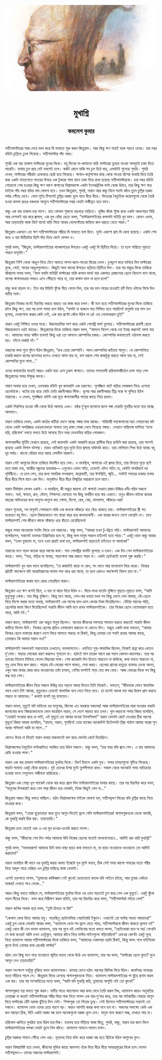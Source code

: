 <div align=center> <img src="../../metadata/images/rabibasariya/মুখাগ্নি-কমলেশ-কুমার.jpg" align="center"></div><br><h1 align=center>মুখাগ্নি</h1>
<h2 align=center>কমলেশ কুমার</h2><br>সতীশমাস্টারের সারা দেহে ভাল করে ঘি মাখাতে শুরু করল জিতুরাম। আর কিছু ক্ষণ পরেই ডাক পড়বে ওদের। চার নম্বর বডিটা চুল্লিতে ঢুকে গিয়েছে। সতীশমাস্টার পাঁচ নম্বর। 

শুদরি এক বার তাকাল মাস্টারের মুখের দিকে। বহু দিনের না-কামানো দাড়ি মাস্টারের তুবড়ে যাওয়া গালদুটো ঢাকা দিতে পারেনি। মাথায় চুল প্রায় নেই বললেই চলে। কর্কট রোগে নাকি সব চুল উঠে যায়, এমনটাই শুনেছে শুদরি। শুদরি দেখল, মাস্টারের শরীরটা একেবারে ছোট্ট হয়ে গিয়েছে। শ্মশান-কর্তৃপক্ষের কাছ থেকে পাওয়া বাঁশের বাখারি দিয়ে তৈরি করা একটা প্যাতপেতে সাংয়ের উপরে এক টুকরো সাদা থানে ঢাকা দিয়ে রাখা হয়েছে সতীশমাস্টারকে। চার নম্বর বডিটা পোড়ানো শেষ হওয়ার কিছু ক্ষণ আগে শ্মশানের বিশ্রামকক্ষে একটা ইলেকট্রনিক ঘণ্টা বেজে উঠবে, তার কিছু ক্ষণ পরে মাইকে পাঁচ নম্বর বডির নাম ঘোষণা হবে। তখন জিতুরাম, শুদরি, নারান আর বাচ্চু মিলে সাংটা কাঁধে তুলে চুল্লির দরজা পর্যন্ত পৌঁছে দেবে। ডোম সুইচ টিপলেই চুল্লির দরজা খুলে যাবে ধীরে ধীরে। ভিতরের বৈদ্যুতিক কয়েলগুলো থেকে তৈরি হওয়া কমলা রঙের ধকধকে আগুনে সতীশমাস্টারের নশ্বর দেহটা ভস্মীভূত হয়ে যাবে। 

বাচ্চু এক বার তাকাল চার পাশে। হাত বোলাল শুকনো খড়খড়ে দাড়িতে। লুঙ্গির খাঁজে গুঁজে রাখা একটা আধপোড়া বিড়ি আর দেশলাই বার করে জ্বালাল, এক মুখ ধোঁয়া ছেড়ে বলল, “মাস্টারমশাইয়ের কপালটা মাইরি খুব ভাল। কেমন এলাম, আর তাড়াতাড়ি কাজ মিটে যাবে! বাড়ি গিয়ে আবার বেলেপোঁতার জমিতে জল ধরাতে যেতে পারব।”

জিতুরাম একমনে এত ক্ষণ সতীশমাস্টারের শরীরে ঘি মাখাতে ব্যস্ত ছিল। দুটো একশো গ্রাম ঘি কেনা হয়েছে। একটা শেষ করে এ বার দ্বিতীয়টার ছিপি দাঁত দিয়ে কেটে ফেলল ও। 

শুদরি বলল, “জিতুদা, মাস্টারমশাইয়ের থানকাপড়ের উপরেও একটু একটু ঘি ছিটিয়ে দিয়ো। তা হলে শান্তিতে পুড়তে পারবে মানুষটা।”

জিতুরাম শিশি থেকে আঙুল দিয়ে টেনে আনতে লাগল জমে-যাওয়া ঘিয়ের ডেলা। চুপচুপে করে মাখিয়ে দিল মাস্টারের বুকে, পেটে, পায়ের আঙুলগুলোতে। কিছুটা সাদা থানের উপরেও ছড়িয়ে-ছিটিয়ে দিল। তার পর বাচ্চুর দিকে তাকিয়ে ঝাঁঝালো গলায় বলল, “ভাল বললি মাইরি! মাস্টারের নাকি কপাল ভাল! যার একমাত্র রোজগেরে ছেলে বিদেশে বসে থাকে, বাপের শ্মশানযাত্রার সময়ও এসে পৌঁছতে পারে না, তার কপাল ভাল না হলে চলে!”

বাচ্চু কথা বাড়াল না। তিন বার বিড়িটা ফুঁকে নীচে ফেলে দিল, তার পর ডান পায়ের হাওয়াই চটি দিয়ে ওটাকে পিষে দিল মাটির সঙ্গে। 

জিতুরাম নিজের মনেই বিড়বিড় করতে করতে ওর কাজ করে চলল। কী মনে হতে সতীশমাস্টারের মুখের দিকে তাকিয়ে রইল কিছু ক্ষণ, তার পর চাপা গলায় বলে উঠল, “বাপটা না থাকলে অত শিক্ষিত হতে পারতিস! মানুষটা চার মাস হল ভুগছে, দেখাশোনা করার কেউ নেই, এক বার প্রাণটা কেঁদে উঠল না রে! এত নেমোখারাম তুই!”

নারান একটু শিক্ষিত ওদের মধ্যে। উচ্চমাধ্যমিক পাশ করে একটা পোলট্রি ফার্ম খুলেছে। সতীশমাস্টারের প্রবাসী ছেলে বিজয়কেতন ওরই ব্যাচের। জিতুরামের দিকে তাকিয়ে নারান বলল, “আসলে বিদেশ থেকে তো ইচ্ছে করলেই আসা যায় না। আমাদের নাহয় স্বাধীন ব্যবসা! কিন্তু ওরা তো আসলে কোম্পানির চাকর। কোম্পানির কথামতোই ওঠাবসা করতে হয়। নইলে চাকরি নট।”

নারানের কথা শুনে ফুঁসে উঠল জিতুরাম, “রাখ তোর কোম্পানি। অমন কোম্পানির ক্যাঁতায় আগুন। যে কোম্পানিতে চাকরি করলে বাপের ক্যানসার হলেও দেখতে আসা যায় না, বাপ মরলে শেষ কাজটুকু করতে আসা যায় না, সেই কোম্পানির মুখে শালা...”

ওদের কথাবার্তার মধ্যেই আরও একটা মড়া এসে ঢুকল শ্মশানে। তাদের গগনভেদী হরিনামসঙ্কীর্তনে চাপা পড়ে গেল জিতুরামের গলার বিক্ষুব্ধ বক্তব্য। 

নারান অবাক হয়ে দেখল, এখনকার বডিটা খুব কমবয়সি এক তরুণের। সুসজ্জিত খাটে বাড়ির লোকজন নিয়ে এসেছে ছেলেটাকে। খাটের চার ধারে মোটা মোটা রজনীগন্ধার স্টিক। ধূপের আর রজনীগন্ধার তীব্র গন্ধে গা গুলিয়ে উঠল নারানের। ও দেখল, সুসজ্জিত খাটটা ওরা দূরে শ্মশানকালীর পায়ের কাছে গিয়ে রাখল। 

একটা শিরশিরে হাওয়া নদী থেকে উঠে আসছে এখন। বর্ষার দু’কূল ছাপানো জলে গঙ্গা দেহাতি যুবতীর মতো বয়ে যাচ্ছে আনমনে। 

নারান তাকিয়ে দেখল, একটা কাঠের খাটিয়া ভেসে যাচ্ছে গঙ্গার মাঝ বরাবর। শান্তিময়ী মহাশ্মশানের মড়া পোড়ানোর ঘাট থেকে একটা অপরিষ্কার এবড়োখেবড়ো সামান্য ঢালু রাস্তা সোজা নেমে গিয়েছে গঙ্গায়। সেখানে অস্থিভস্ম ভাসিয়ে ‘বলো হরি, হরিবোল’ বলতে বলতে উঠে আসছে তিন নম্বর ডেডবডির বাড়ির লোকজন।  

শ্মশানকালীর মূর্তিটা যেখানে রয়েছে, সেই জায়গাটা একটা আকাশি রঙের প্লাস্টিক দিয়ে ছাউনি করা রয়েছে, তার পাশেই রয়েছে একটা বিশাল বটগাছ। তারও খানিকটা দূরে দুটো চিতা জ্বলছে দাউদাউ করে। তার লেলিহান শিখা উঠে যাচ্ছে বহু দূর পর্যন্ত। কালো ধোঁয়ায় ভরে আছে মেঘনীল আকাশ। 

নারান সেই আগুনের দিকে তাকিয়ে উদাসীন হয়ে গেল। ও ভাবছিল, শ্মশানের এই জ্বলন্ত চিতা, তার ভিতরে পুড়ে ছাই হতে থাকা দেহ, আত্মীয় বন্ধুদের হাহাকার— এগুলোও যেমন সত্যি, তেমনই এটাও সত্যি যে, কেউই অপরিহার্য নয় পৃথিবীতে। যে চলে গেল, তার জন্য সাময়িক মনখারাপ, কান্নাকাটি, তার উপস্থিতি, স্মৃতি... সবটাই সময়ের চাকার তলায় ধীরে ধীরে পিষে যাবে এক দিন। মানুষটাও ধীরে ধীরে বিস্মৃতির অন্তরালে
চলে যাবে। 

নারান দীর্ঘশ্বাস ফেলল একটা। ও ভাবছিল, কী অদ্ভুত জায়গা এই শ্মশান! যেখানে রাজা-উজির-ধনী-গরিব সকলে সমান। অর্থ, ক্ষমতা, রূপ, যৌবন, শিক্ষাগত যোগ্যতা সব কিছু অর্থহীন হয়ে যায় এখানে। তবুও জীবন-নাটকে কয়েক বছরের অভিনয়ের জন্য মানুষে-মানুষে কত ক্ষোভ,
হিংসা, দ্বেষ, স্নেহ, ভালবাসা, আঁকড়ে-ধরা!

নারান শুনেছে, সব মানুষই শেষবয়সে নাকি এক জনকে আঁকড়ে ধরে বেঁচে থাকতে চায়। মাস্টারমশাইয়ের স্ত্রী গত হয়েছেন বহু দিন। ছেলে বিজয়কেতন গত বারো বছর ধরে কানাডাবাসী। এক বারের জন্যও দেশে ফেরেনি সে। তবে মাস্টারমশাই শেষ জীবনে কাকে আঁকড়ে ধরে বাঁচতে চেয়েছিলেন!

বাচ্চুর গলার আওয়াজে সংবিৎ ফিরে এল নারানের। বাচ্চু বলল, “আমরা তখন টু-থ্রিতে পড়ি। মাস্টারমশাই আমাদের বলেছিলেন, সকলেই ডাক্তার-ইঞ্জিনিয়ার হবে না, কিন্তু ভাল মানুষ সকলে চাইলেই হতে পারে।” একটু থেমে বাচ্চু আবার বলল, “তখন বুঝতাম না, তবে এখন প্রায়ই কথা হত, মাস্টারমশাই ছাড়তেই চাইতেন না আমাকে!”

নারানের মনে পড়ল কয়েক বছর আগের কথা। সদ্য পোলট্রির ফার্মটা খুলেছে ও তখন। এক দিন গেল মাস্টারমশাইয়ের কাছে। বলল, “স্যর, বাড়ির যা অবস্থা, পড়াশোনা আর করতে পারব না। একটা ছোটখাটো ব্যবসা শুরু করছি।” 

মাস্টারমশাই খুব নরম ভাবে বলেছিলেন, “যে কাজটাই করো না কেন, সৎ ভাবে আর মনোযোগ দিয়ে করো। নিজের প্রতিটি পদক্ষেপে যদি আত্মবিশ্বাসের লাগাম শক্ত করে ধরা থাকে, তা হলে কোনও পদক্ষেপই বিফল হবে না।”

মাস্টারমশাইয়ের কথায় মনে জোর পেয়েছিল নারান। 

জিতুরাম এত ক্ষণ বসেই ছিল, এ বার গা ঝাড়া দিয়ে উঠল ও। ঘিয়ে-মাখা হাতটা লুঙ্গিতে মুছতে-মুছতে বলল, “আমি মুখ্যুসুখ্যু লোক। অত কিছু বুঝিনে। কিন্তু মনে আছে, গেল-বার বন্যায় যখন সব কিছু ভেসে গেল আমার, বৌ-ছেলে নিয়ে ভিক্ষে করার মতো অবস্থা, মাস্টারমশাই এক মাসের চাল-ডাল কেনার টাকা দিয়েছিলেন। বৌটার পরনের শাড়ি, ছেলেটার জামা কিনে দিয়েছিলেন!  সারাটা জীবন আমি মনে রাখব মাস্টারমশাইকে। তার নিজের ছেলে নেমোখারাম হতে পারে, আমি নই।”

নারান জানে, মাস্টারমশাই এক অদ্ভুত মানুষ ছিলেন। অন্যের জীবনের সমস্যার সমাধান করতে করতেই সারাটা জীবন কাটিয়ে দিলেন উনি। নিজের ছেলের প্রতিও দোষারোপ করতেন না কোনও
দিন। অদ্ভুত একটা কথা বলতেন, “আমার নিজের ছেলে ব্যস্ততার কারণে দেশে ফিরে আসতে পারছে না ঠিকই, কিন্তু তোমরা তো সবাই রয়েছ আমার কাছে, তোমরাও কি আমার সন্তান নও!”

মাস্টারমশাই সকলকেই সন্তানস্নেহে দেখতেন, ভালবাসতেন। এমনিতে সুস্থ-স্বাভাবিক ছিলেন, নিজেই রান্না করে খেতেন দু’বেলা। পাড়ার লোকেরা বারণ করলেও শুনতেন না। হঠাৎই মাস চারেক আগে ধরা পড়ল কোলন-ক্যানসার। তার পর চোখের নিমেষে মিলিয়ে গেলেন বিছানার সঙ্গে। শেষ কয়েকটা দিন চিনতে পারতেন না কাউকে, কথা বলতে পারতেন না, শুধু চোখ দিয়ে জল ঝরত। পাড়ার বৌ-মেয়েরা পাশে থাকত, সেবা করত। ছেলেরা গ্রামের হাতুড়ে ডাক্তার ডেকে আনত, ওষুধ আর খাবার জোর করে খাওয়ানোর চেষ্টা চালাত, বেশির ভাগটাই পড়ে যেত কষ বেয়ে। আজ ভোরের দিকে সব কিছু স্তব্ধ হয়ে গেল। 

মাস্টারমশাইয়ের জীবন নিয়ে সকলে উদ্বিগ্ন  হয়ে পড়লে অভয় দিতেন তিনি নিজেই। বলতেন, “জীবনকে যেমন স্বাভাবিক ভাবে মেনে নিই আমরা, মৃত্যুকেও তেমনই স্বাভাবিক বলে মেনে নিতে হবে। তা হলেই অযথা ভয় আর উদ্বেগ গ্রাস করতে পারবে না আমাদের।” কথাটা বলেই মৃদু হাসতেন। 

নারান ভাবল, মৃত্যুই যদি ভবিতব্য হয় মানুষের, কিসের এত অহঙ্কার সকলের! আজ মাস্টারমশাইয়ের মারা যাওয়ার খবরটা জানানোর জন্য বিজয়কেতনকে ফোন করেছিল নারান, সে দেশে সম্ভবত রাত তখন। ঘুম-জড়ানো গলায় বিজয় বলেছিল, “তোরাই সৎকার করে দে ভাই, এই মুহূর্তে তো আমার যাওয়া ইমপসিবল!” নারান ফোনটা কেটে দেওয়ার ঠিক আগের মুহূর্তে বিজয় আবার বলেছিল, “হ্যালো, নারান, শুনছিস! তোর ব্যাঙ্কের অ্যাকাউন্ট ডিটেলসটা প্লিজ় পাঠাস আমায় অ্যাজ় সুন অ্যাজ় পসিবল! আমি যা লাগে...”

কোনও উত্তর না দিয়েই নারান কথার  মাঝখানেই ঝপ করে ফোনটা কেটে দিয়েছিল। 

 

বিশ্রামকক্ষের বৈদ্যুতিন ঘণ্টাধ্বনিতে সচকিত হয়ে উঠল সকলে। বাচ্চু বলল, “চার নম্বর বডি জ্বলে গেল। এ বার আমাদের রেডি হওয়ার পালা।”

নারান এক বার তাকাল মাস্টারমশাইয়ের মুখটার দিকে। বিবর্ণ চিমসে একটা মুখ। গলার চামড়াগুলো গুটিয়ে গিয়েছে। ঘাড়টা সামান্য একটু বেঁকে রয়েছে। দুই চোখের উপর দুটো তুলসীপাতা রাখা। সকাল থেকে অনেকটা সময় অতিক্রান্ত হওয়ার ফলে সেগুলোও সজীবতা হারিয়েছে। 

জিতুরাম এক গোছা ধূপ প্যাকেট থেকে বার করে জ্বেলে দিল মাস্টারমশাইয়ের মাথার কাছে। তার পর বিড়বিড় করে বলল, “মানুষের উপকারই করে গেল সারা জীবন ধরে লোকটা, নিজে কিছুই পেল না...”

জিতুরাম আরও কিছু বলতে যাচ্ছিল। হঠাৎ বিশ্রামকক্ষের মাইকে ঘোষণা হল, সতীশভূষণ মিত্রের বডি চুল্লির কাছে নিয়ে যাওয়ার জন্য। 

জিতুরাম বলল, “তোরা হুড়োতাড়া করে মুখে আগুন দিতেই ভুলে গেলি মাস্টারমশাইয়ের! শ্মশানপুরুতকে ডেকে আনছি, কে মুখাগ্নি করবি ঠিক কর। তাড়াতাড়ি।”

জিতুরাম চলে যেতেই ওরা এ-ওর মুখ চাওয়া-চাওয়ি করতে লাগল। 

বাচ্চু বলল, “জীবনের শেষ দিন পর্যন্ত আমাকে উনি নিজের ছেলের মতোই ভালবেসেছেন... আমিই বরং করি মুখাগ্নি!”

শুদরি বলল, “মাথাখারাপ! আমাকে উনি বাবা-বাছা ছাড়া কথা বলতেন না, তা ছাড়া নাওয়ানো-খাওয়ানো তো আমিই করাতাম!”

নারান ভাবছিল কী ভাবে ওর মুখাগ্নি করার অদম্য ইচ্ছেটা মুখ ফুটে বলবে, ঠিক সেই সময় কালো পাথরের মতো শরীর নিয়ে আদুল গায়ে বেরিয়ে এল চুল্লির দায়িত্বে থাকা ডোমটা। 

এসেই তড়পাতে লাগল, “তুমাদের কান্ডিজ্ঞান নেই কুনো! হেতাহোতা কতক বডি লাইনে রইছে, আর তুমরা খেউড়ে মজেছ! দেখতে পাও নেকো...”

আরও কিছু বলতে যাচ্ছিল সে, মাস্টারমশাইয়ের মুখটার দিকে ওর চোখ পড়তেই চুপ করে গেল এক মুহূর্তে। একটু ঝুঁকে পড়ল নীচের দিকে। ভাল করে নিরীক্ষণ করল বডিটা, তার পর বিড়বিড় করে বলল, “সতীশমাস্টর! মইরে গেল!”

নারান খানিক অবাক হয়ে বলল, “তুমি চিনতে না কি!”

“কেলাস ফোর বিদ্যে আমার বাবু। পড়েছিনু ছোটপেলিয়া পেরাইমারি ইস্কুলে। ওখানেই তো মাস্টর পড়াত আমাদের!” একটু চুপ থেকে লোকটা আবার বলল, “খ্যামানন্দ ডোম সব ভুলে যেতে পারে, সতীশমাস্টরকে জীবন থাকতে ভুলবে না!” একটু থেমে কী যেন ভাবল খ্যামানন্দ, তার পর মুখে খই ফোটানোর মতো বলতে লাগল, “ছোটখোকা বলে অ আ/ শেখেনি সে কথা কওয়া! আমি তখন এতটুকুন, আমারে কাঁখে নিয়ে মাস্টর লাইনগুলো পড়িয়েছিল!” চোখের কোণটা একটু মুছে নিয়ে খ্যামানন্দ আবার সতীশমাস্টারের দিকে তাকিয়ে বলল, “আমাদের নেকাপড়া হয়নি ঠিকই, কিন্তু অসৎ পথে যাইনিকো কুনো দিন! তোমার কথা রেখেছি মাস্টর!”

হঠাৎ যেন কিছু মনে পড়ে যাওয়াতে স্মৃতির অতল থেকে উঠে এল খ্যামানন্দ, তার পর বলল, “মাস্টরের ছেলে কুতা? মুখে আগুন দেও তাড়াতাড়ি!”

নারান সংক্ষেপে সবটুকু বুঝিয়ে বলল খ্যামানন্দকে। খ্যামার চোখে হঠাৎ আলোর ঝিলিক দিয়ে উঠল। জমাটবদ্ধ পাথরের মতো দাঁড়িয়ে পড়ল সে। জিতুরাম ফিরে এসেছে শ্মশানপুরুতকে নিয়ে। খ্যামানন্দ মাস্টারমশাইয়ের পা ছুঁয়ে প্রণাম করল এক বার। তার পর সম্মোহিতের মতো বলল, “আমি যদি মুখাগ্নি করি, তুমাদের আপুত্তি নাই তো কুনো!”

শ্মশানপুরুত মন্ত্র বলতে শুরু করল। মাটির পাত্রে আতপচাল আর কলা মেখে তৈরি করল পিণ্ড, খ্যামানন্দ কারও অনুমতির তোয়াক্কা না করেই সতীশমাস্টারের শরীর ঘিরে পাক দিতে লাগল এক বার-দু’বার করে, তার পর পাটকাঠির গোছায় আগুন দিয়ে মাস্টারের ঠোঁট বরাবর ছুঁইয়ে দিল সেটা। শিক্ষাগুরু তো পিতার তুল্য। সেই হিসেবে সতীশমাস্টারের সন্তানই তো সকলে। খ্যামানন্দ ডোম ওদের চেয়ে বয়সে বড়। কারও আপত্তি করার কথা মনে হল না। সকলের অলক্ষ্যে কেউ এক জন আছেন ঠিক, যিনি একটা দরজা বন্ধ হলে অনেকগুলো দরজা খুলে দেন। মানুষ নানা কারণে অন্ধ, দেখতে পায় না।   

হরিবোল ধ্বনিতে মুখরিত হয়ে উঠল চার দিক। হতভম্ব হয়ে দাঁড়িয়ে থাকা জিতু, শুদরি, বাচ্চু, নারান চার জনে মিলে মাস্টারমশাইয়ের পলকা দেহটা তুলে নিল কাঁধে। খ্যামানন্দ সামনে-সামনে চলল। 

চুল্লির দরজার সামনে পৌঁছে গেল ওরা। মৃতদেহ নিয়ে ঘটাং করে দরজা বন্ধ হতে ছিটকে উঠল আগুনের ফুল।

নারান বিস্ময়াবিষ্ট হয়ে দেখল, জীবনের মুক্তির কাছে আলপনা এঁকে দিয়ে ধীরে ধীরে অমরত্বপুরের দিকে চলে গেলেন সতীশভূষণ— তাদের সকলের মাস্টারমশাই।